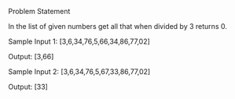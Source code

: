 Problem Statement

In the list of given numbers get all that when divided by 3 returns 0.


Sample Input 1:
[3,6,34,76,5,66,34,86,77,02]

Output:
[3,66]

Sample Input 2:
[3,6,34,76,5,67,33,86,77,02]

Output:
[33]
